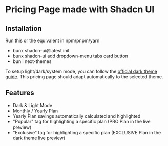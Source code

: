 # Pricing Page made with Shadcn UI

## Installation

Run this or the equivalent in npm/pnpm/yarn

- bunx shadcn-ui@latest init
- bunx shadcn-ui add dropdown-menu tabs card button
- bun i next-themes

To setup light/dark/system mode, you can follow the [official dark theme guide](https://ui.shadcn.com/docs/dark-mode/next).
This pricing page should adapt automatically to the selected theme.

## Features

- Dark & Light Mode
- Monthly / Yearly Plan
- Yearly Plan savings automatically calculated and highlighted
- "Popular" tag for highlighting a specific plan (PRO Plan in the live preview)
- "Exclusive" tag for highlighting a specific plan (EXCLUSIVE Plan in the dark theme live preview)

